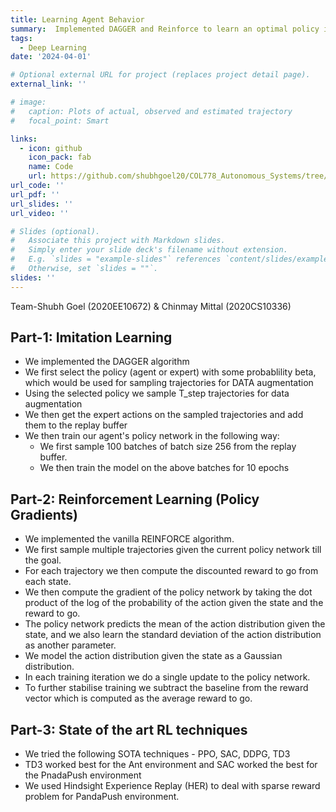 ```yaml
---
title: Learning Agent Behavior
summary:  Implemented DAGGER and Reinforce to learn an optimal policy in Hopper-v4 and Ant-v4 environments from OpenAI Gym
tags:
  - Deep Learning
date: '2024-04-01'

# Optional external URL for project (replaces project detail page).
external_link: ''

# image: 
#   caption: Plots of actual, observed and estimated trajectory
#   focal_point: Smart

links:
  - icon: github
    icon_pack: fab
    name: Code
    url: https://github.com/shubhgoel20/COL778_Autonomous_Systems/tree/main/A4
url_code: ''
url_pdf: ''
url_slides: ''
url_video: ''

# Slides (optional).
#   Associate this project with Markdown slides.
#   Simply enter your slide deck's filename without extension.
#   E.g. `slides = "example-slides"` references `content/slides/example-slides.md`.
#   Otherwise, set `slides = ""`.
slides: ''
---
```

Team-Shubh Goel (2020EE10672) & Chinmay Mittal (2020CS10336)

## Part-1: Imitation Learning

- We implemented the DAGGER algorithm
- We first select the policy (agent or expert) with some probablility beta, which would be used for sampling trajectories for DATA augmentation
- Using the selected policy we sample T_step trajectories for data augmentation
- We then get the expert actions on the sampled trajectories and add them to the replay buffer
- We then train our agent's policy network in the following way:
  - We first sample 100 batches of batch size 256 from the replay buffer.
  - We then train the model on the above batches for 10 epochs

## Part-2: Reinforcement Learning (Policy Gradients)

- We implemented the vanilla REINFORCE algorithm.
- We first sample multiple trajectories given the current policy network till the goal.
- For each trajectory we then compute the discounted reward to go from each state.
- We then compute the gradient of the policy network by taking the dot product of the log of the probability of the action given the state and the reward to go.
- The policy network predicts the mean of the action distribution given the state, and we also learn the standard deviation of the action distribution as another parameter.
- We model the action distribution given the state as a Gaussian distribution.
- In each training iteration we do a single update to the policy network.
- To further stabilise training we subtract the baseline from the reward vector which is computed as the average reward to go.

## Part-3: State of the art RL techniques

- We tried the following SOTA techniques - PPO, SAC, DDPG, TD3
- TD3 worked best for the Ant environment and SAC worked the best for the PnadaPush environment
- We used Hindsight Experience Replay (HER) to deal with sparse reward problem for PandaPush environment.
